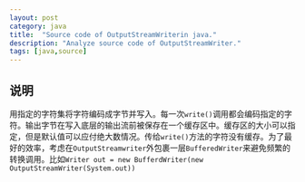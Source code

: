 ```yaml
---
layout: post
category: java
title:  "Source code of OutputStreamWriterin java."
description: "Analyze source code of OutputStreamWriter."
tags: [java,source]
---
```


## 说明

用指定的字符集将字符编码成字节并写入。每一次`write()`调用都会编码指定的字符。输出字节在写入底层的输出流前被保存在一个缓存区中。缓存区的大小可以指定，但是默认值可以应付绝大数情况。传给`write()`方法的字符没有缓存。为了最好的效率，考虑在`OutputStreamwriter`外包裹一层`BufferedWriter`来避免频繁的转换调用。比如`Writer out = new BufferdWriter(new OutputStreamWriter(System.out))`
